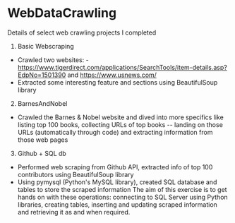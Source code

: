 # WebDataCrawling
Details of select web crawling projects I completed

1. Basic Webscraping
- Crawled two websites:  - https://www.tigerdirect.com/applications/SearchTools/item-details.asp?EdpNo=1501390 and https://www.usnews.com/
- Extracted some interesting feature and sections using BeautifulSoup library

2. BarnesAndNobel
- Crawled the Barnes & Nobel website and dived into more specifics like listing top 100 books, collecting URLs of top books -- landing on those URLs (automatically through code) and extracting information from those web pages

3. Github + SQL db
- Performed web scraping from Github API, extracted info of top 100 contributors using BeautifulSoup library
- Using pymysql (Python's MySQL library), created SQL database and tables to store the scraped information
The aim of this exercise is to get hands on with these operations: connecting to SQL Server using Python libraries, creating tables, inserting and updating scraped information and retrieving it as and when required.
